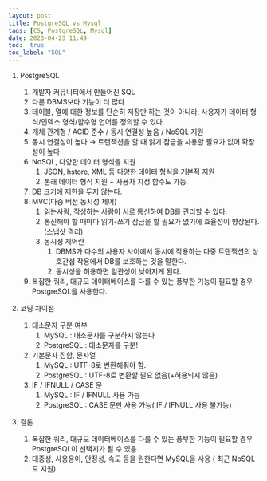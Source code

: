 ```yaml
---
layout: post
title: PostgreSQL vs Mysql
tags: [CS, PostgreSQL, Mysql]
date: 2023-04-23 11:49
toc:  true
toc_label: "SQL"
---
```


1. PostgreSQL
    1. 개발자 커뮤니티에서 만들어진 SQL
    2. 다른 DBMS보다 기능이 더 많다
    3. 테이블, 열에 대한 정보를 단순히 저장만 하는 것이 아니라, 사용자가 데이터 형식/인덱스 형식/함수형 언어를 정의할 수 있다.
    4. 개체 관계형 / ACID 준수 / 동시 연결성 높음 / NoSQL 지원
    5. 동시 연결성이 높다 → 트랜잭션을 할 때 읽기 잠금을 사용할 필요가 없어 확장성이 높다
    6. NoSQL, 다양한 데이터 형식을 지원
        1. JSON, hstore, XML 등 다양한 데이터 형식을 기본적 지원
        2. 본래 데이터 형식 지원 + 사용자 지정 함수도 가능.
    7. DB 크기에 제한을 두지 않는다.
    8. MVC(다중 버전 동시성 제어)
        1. 읽는사람, 작성하는 사람이 서로 통신하여 DB를 관리할 수 있다.
        2. 통신해야 할 때마다 읽기-쓰기 잠금을 할 필요가 없기에 효율성이 향상된다. (스냅샷 격리)
        3. 동시성 제어란
            1. DBMS가 다수의 사용자 사이에서 동시에 작용하는 다중 트랜잭션의 상호간섭 작용에서 DB를 보호하는 것을 말한다.
            2. 동시성을 허용하면 일관성이 낮아지게 된다.
    9. 복잡한 쿼리, 대규모 데이터베이스를 다룰 수 있는 풍부한 기능이 필요할 경우 PostgreSQL을 사용한다.
    
2. 코딩 차이점
    1. 대소문자 구분 여부
        1. MySQL : 대소문자를 구분하지 않는다
        2. PostgreSQL : 대소문자를 구분!
    2. 기본문자 집합, 문자열
        1. MySQL : UTF-8로 변환해줘야 함. 
        2. PostgreSQL : UTF-8로 변환할 필요 없음(+허용되지 않음)
    3. IF / IFNULL / CASE 문
        1. MySQL : IF / IFNULL 사용 가능
        2.  PostgreSQL : CASE 문만 사용 가능( IF / IFNULL 사용 불가능)
3. 결론
    1. 복잡한 쿼리, 대규모 데이터베이스를 다룰 수 있는 풍부한 기능이 필요할 경우 PostgreSQL이 선택지가 될 수 있음.
    2. 대중성, 사용용이, 안정성, 속도 등을 원한다면 MySQL을 사용 ( 최근 NoSQL도 지원)